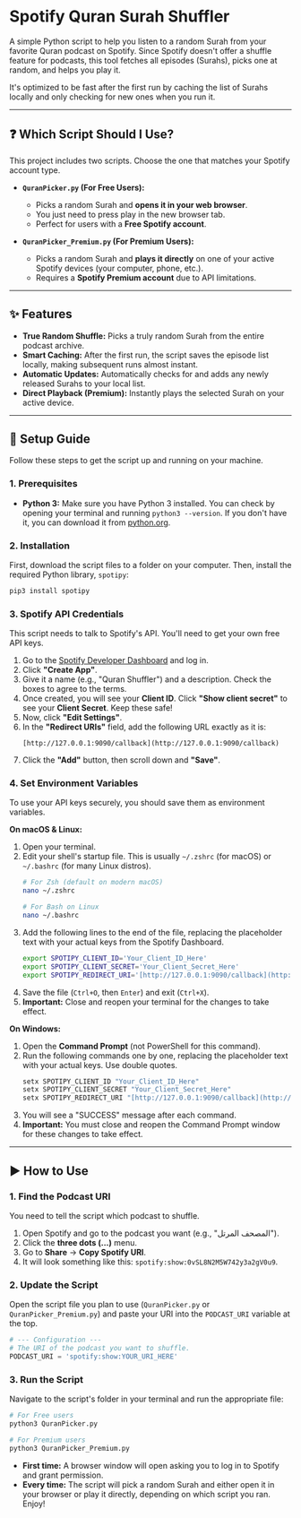 # Spotify Quran Surah Shuffler

A simple Python script to help you listen to a random Surah from your favorite Quran podcast on Spotify. Since Spotify doesn't offer a shuffle feature for podcasts, this tool fetches all episodes (Surahs), picks one at random, and helps you play it.

It's optimized to be fast after the first run by caching the list of Surahs locally and only checking for new ones when you run it.

---

## ❓ Which Script Should I Use?

This project includes two scripts. Choose the one that matches your Spotify account type.

* **`QuranPicker.py` (For Free Users):**
    * Picks a random Surah and **opens it in your web browser**.
    * You just need to press play in the new browser tab.
    * Perfect for users with a **Free Spotify account**.

* **`QuranPicker_Premium.py` (For Premium Users):**
    * Picks a random Surah and **plays it directly** on one of your active Spotify devices (your computer, phone, etc.).
    * Requires a **Spotify Premium account** due to API limitations.

---

## ✨ Features

* **True Random Shuffle:** Picks a truly random Surah from the entire podcast archive.
* **Smart Caching:** After the first run, the script saves the episode list locally, making subsequent runs almost instant.
* **Automatic Updates:** Automatically checks for and adds any newly released Surahs to your local list.
* **Direct Playback (Premium):** Instantly plays the selected Surah on your active device.

---

## 🚀 Setup Guide

Follow these steps to get the script up and running on your machine.

### 1. Prerequisites

* **Python 3:** Make sure you have Python 3 installed. You can check by opening your terminal and running `python3 --version`. If you don't have it, you can download it from [python.org](https://www.python.org/downloads/).

### 2. Installation

First, download the script files to a folder on your computer. Then, install the required Python library, `spotipy`:

```bash
pip3 install spotipy
````

### 3\. Spotify API Credentials

This script needs to talk to Spotify's API. You'll need to get your own free API keys.

1.  Go to the [Spotify Developer Dashboard](https://developer.spotify.com/dashboard/) and log in.
2.  Click **"Create App"**.
3.  Give it a name (e.g., "Quran Shuffler") and a description. Check the boxes to agree to the terms.
4.  Once created, you will see your **Client ID**. Click **"Show client secret"** to see your **Client Secret**. Keep these safe\!
5.  Now, click **"Edit Settings"**.
6.  In the **"Redirect URIs"** field, add the following URL exactly as it is:
    ```
    [http://127.0.0.1:9090/callback](http://127.0.0.1:9090/callback)
    ```
7.  Click the **"Add"** button, then scroll down and **"Save"**.

### 4\. Set Environment Variables

To use your API keys securely, you should save them as environment variables.

**On macOS & Linux:**

1.  Open your terminal.
2.  Edit your shell's startup file. This is usually `~/.zshrc` (for macOS) or `~/.bashrc` (for many Linux distros).
    ```bash
    # For Zsh (default on modern macOS)
    nano ~/.zshrc

    # For Bash on Linux
    nano ~/.bashrc
    ```
3.  Add the following lines to the end of the file, replacing the placeholder text with your actual keys from the Spotify Dashboard.
    ```bash
    export SPOTIPY_CLIENT_ID='Your_Client_ID_Here'
    export SPOTIPY_CLIENT_SECRET='Your_Client_Secret_Here'
    export SPOTIPY_REDIRECT_URI='[http://127.0.0.1:9090/callback](http://127.0.0.1:9090/callback)'
    ```
4.  Save the file (`Ctrl+O`, then `Enter`) and exit (`Ctrl+X`).
5.  **Important:** Close and reopen your terminal for the changes to take effect.

**On Windows:**

1.  Open the **Command Prompt** (not PowerShell for this command).
2.  Run the following commands one by one, replacing the placeholder text with your actual keys. Use double quotes.
    ```cmd
    setx SPOTIPY_CLIENT_ID "Your_Client_ID_Here"
    setx SPOTIPY_CLIENT_SECRET "Your_Client_Secret_Here"
    setx SPOTIPY_REDIRECT_URI "[http://127.0.0.1:9090/callback](http://127.0.0.1:9090/callback)"
    ```
3.  You will see a "SUCCESS" message after each command.
4.  **Important:** You must close and reopen the Command Prompt window for these changes to take effect.

-----

## ▶️ How to Use

### 1\. Find the Podcast URI

You need to tell the script which podcast to shuffle.

1.  Open Spotify and go to the podcast you want (e.g., "المصحف المرتل").
2.  Click the **three dots (...)** menu.
3.  Go to **Share** -\> **Copy Spotify URI**.
4.  It will look something like this: `spotify:show:0vSL8N2M5W742y3a2gV0u9`.

### 2\. Update the Script

Open the script file you plan to use (`QuranPicker.py` or `QuranPicker_Premium.py`) and paste your URI into the `PODCAST_URI` variable at the top.

```python
# --- Configuration ---
# The URI of the podcast you want to shuffle.
PODCAST_URI = 'spotify:show:YOUR_URI_HERE'
```

### 3\. Run the Script

Navigate to the script's folder in your terminal and run the appropriate file:

```bash
# For Free users
python3 QuranPicker.py

# For Premium users
python3 QuranPicker_Premium.py
```

  * **First time:** A browser window will open asking you to log in to Spotify and grant permission.
  * **Every time:** The script will pick a random Surah and either open it in your browser or play it directly, depending on which script you ran. Enjoy\!

<!-- end list -->
